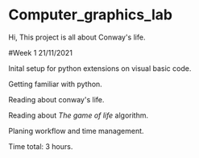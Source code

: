 # Computer_graphics_lab

Hi, This project is all about Conway's life.

#Week 1 21/11/2021

Inital setup for python extensions on visual basic code.

Getting familiar with python.

Reading about conway's life.

Reading about <i>The game of life</i> algorithm.

Planing workflow and time management.

Time total: 3 hours.